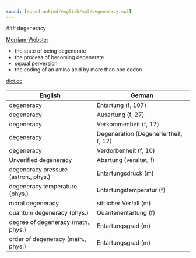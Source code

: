 ```yaml
---
sound: [sound:ankimd/english/mp3/degeneracy.mp3]
---
```


\### degeneracy

[Merriam-Webster](https://www.merriam-webster.com/dictionary/degeneracy)

- the state of being degenerate
- the process of becoming degenerate
- sexual perversion
- the coding of an amino acid by more than one codon

[dict.cc](https://www.dict.cc/degeneracy)

| English        | German       |
| -------------- | ------------ |
| degeneracy | Entartung (f, 107) |
| degeneracy | Ausartung (f, 27) |
| degeneracy | Verkommenheit (f, 17) |
| degeneracy | Degeneration (Degeneriertheit, f, 12) |
| degeneracy | Verdorbenheit (f, 10) |
| Unverified degeneracy | Abartung (veraltet, f) |
| degeneracy pressure (astron., phys.) | Entartungsdruck (m) |
| degeneracy temperature (phys.) | Entartungstemperatur (f) |
| moral degeneracy | sittlicher Verfall (m) |
| quantum degeneracy (phys.) | Quantenentartung (f) |
| degree of degeneracy (math., phys.) | Entartungsgrad (m) |
| order of degeneracy (math., phys.) | Entartungsgrad (m) |
